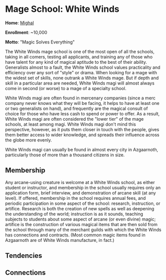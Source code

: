 # Mage School: White Winds
**Home**: [Mighal](/Cities/Mighal.md)

**Enrollment**: ~10,000

**Motto**: "Magic Solves Everything"

The White Winds mage school is one of the most open of all the schools, taking in all comers, testing all applicants, and training any of those who have talent for any kind of magical aptitude to the best of their ability. Generalists almost to a fault, the White Winds school values practicality and efficiency over any sort of "style" or drama. When looking for a mage with the widest set of skills, none outrank a White Winds mage. But if depth and skill in a particular area are needed, White Winds magi will almost always come in second (or worse) to a mage of a specialty school.
 
White Winds magi are often found in mercenary companies (since a merc company never knows what they will be facing, it helps to have at least one or two generalists on hand), and frequently are the magical consult of choice for those who have less cash to spend or power to offer. As a result, White Winds magi are often considered the "lower tier" of the mage schools, at least among magi. White Winds magi don't mind this perspective, however, as it puts them closer in touch with the people, gives them better access to wider knowledge, and spreads their influence across the globe more evenly.

White Winds magi can usually be found in almost every city in Azgaarnoth, particularly those of more than a thousand citizens in size.

## Membership
Any arcane-using creature is welcome at a White Winds school, as either student or instructor, and membership in the school usually requires only an application form, brief interview, and demonstration of arcane skill (at any level). If offered, membership in the school requires annual fees, and periodic participation in some aspect of the school: research, instruction, or artifice. Research is both the creation of new spells as well as deepening the understanding of the world; instruction is as it sounds, teaching subjects to students about some aspect of arcane (or even divine) magic; artifice is the construction of various magical items that are then sold from the school through many of the merchant guilds with which the White Winds has connections and contracts. (Most common magic items found in Azgaarnoth are of White Winds manufacture, in fact.)

## Tendencies

## Connections

